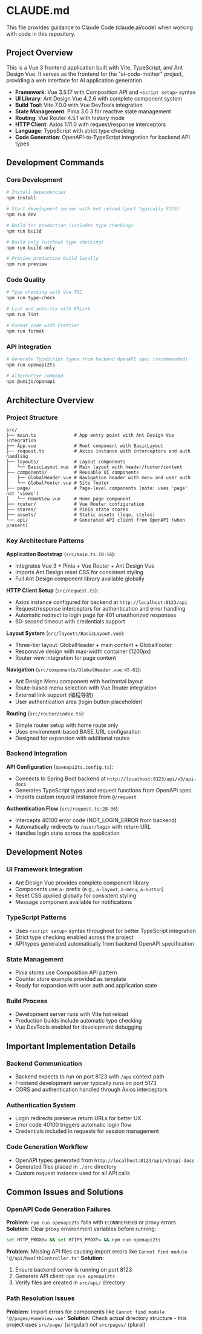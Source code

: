# CLAUDE.md

This file provides guidance to Claude Code (claude.ai/code) when working with code in this repository.

## Project Overview

This is a Vue 3 frontend application built with Vite, TypeScript, and Ant Design Vue. It serves as the frontend for the "ai-code-mother" project, providing a web interface for AI application generation.

- **Framework**: Vue 3.5.17 with Composition API and `<script setup>` syntax
- **UI Library**: Ant Design Vue 4.2.6 with complete component system
- **Build Tool**: Vite 7.0.0 with Vue DevTools integration
- **State Management**: Pinia 3.0.3 for reactive state management
- **Routing**: Vue Router 4.5.1 with history mode
- **HTTP Client**: Axios 1.11.0 with request/response interceptors
- **Language**: TypeScript with strict type checking
- **Code Generation**: OpenAPI-to-TypeScript integration for backend API types

## Development Commands

### Core Development
```bash
# Install dependencies
npm install

# Start development server with hot reload (port typically 5173)
npm run dev

# Build for production (includes type checking)
npm run build

# Build only (without type checking)
npm run build-only

# Preview production build locally
npm run preview
```

### Code Quality
```bash
# Type checking with Vue TSC
npm run type-check

# Lint and auto-fix with ESLint
npm run lint

# Format code with Prettier
npm run format
```

### API Integration
```bash
# Generate TypeScript types from backend OpenAPI spec (recommended)
npm run openapi2ts

# Alternative command
npx @umijs/openapi
```

## Architecture Overview

### Project Structure
```
src/
├── main.ts              # App entry point with Ant Design Vue integration
├── App.vue              # Root component with BasicLayout
├── request.ts           # Axios instance with interceptors and auth handling
├── layouts/             # Layout components
│   └── BasicLayout.vue  # Main layout with header/footer/content
├── components/          # Reusable UI components
│   ├── GlobalHeader.vue # Navigation header with menu and user auth
│   └── GlobalFooter.vue # Site footer
├── page/                # Page-level components (note: uses 'page' not 'views')
│   └── HomeView.vue     # Home page component
├── router/              # Vue Router configuration
├── stores/              # Pinia state stores
├── assets/              # Static assets (logo, styles)
└── api/                 # Generated API client from OpenAPI (when present)
```

### Key Architecture Patterns

**Application Bootstrap** (`src/main.ts:10-16`):
- Integrates Vue 3 + Pinia + Vue Router + Ant Design Vue
- Imports Ant Design reset CSS for consistent styling
- Full Ant Design component library available globally

**HTTP Client Setup** (`src/request.ts`):
- Axios instance configured for backend at `http://localhost:8123/api`
- Request/response interceptors for authentication and error handling
- Automatic redirect to login page for 401 unauthorized responses
- 60-second timeout with credentials support

**Layout System** (`src/layouts/BasicLayout.vue`):
- Three-tier layout: GlobalHeader + main content + GlobalFooter
- Responsive design with max-width container (1200px)
- Router view integration for page content

**Navigation** (`src/components/GlobalHeader.vue:45-62`):
- Ant Design Menu component with horizontal layout
- Route-based menu selection with Vue Router integration
- External link support (编程导航)
- User authentication area (login button placeholder)

**Routing** (`src/router/index.ts`):
- Simple router setup with home route only
- Uses environment-based BASE_URL configuration
- Designed for expansion with additional routes

### Backend Integration

**API Configuration** (`openapi2ts.config.ts`):
- Connects to Spring Boot backend at `http://localhost:8123/api/v3/api-docs`
- Generates TypeScript types and request functions from OpenAPI spec
- Imports custom request instance from `@/request`

**Authentication Flow** (`src/request.ts:28-36`):
- Intercepts 40100 error code (NOT_LOGIN_ERROR from backend)
- Automatically redirects to `/user/login` with return URL
- Handles login state across the application

## Development Notes

### UI Framework Integration
- Ant Design Vue provides complete component library
- Components use `a-` prefix (e.g., `a-layout`, `a-menu`, `a-button`)
- Reset CSS applied globally for consistent styling
- Message component available for notifications

### TypeScript Patterns
- Uses `<script setup>` syntax throughout for better TypeScript integration
- Strict type checking enabled across the project
- API types generated automatically from backend OpenAPI specification

### State Management
- Pinia stores use Composition API pattern
- Counter store example provided as template
- Ready for expansion with user auth and application state

### Build Process
- Development server runs with Vite hot reload
- Production builds include automatic type checking
- Vue DevTools enabled for development debugging

## Important Implementation Details

### Backend Communication
- Backend expects to run on port 8123 with `/api` context path
- Frontend development server typically runs on port 5173
- CORS and authentication handled through Axios interceptors

### Authentication System
- Login redirects preserve return URLs for better UX  
- Error code 40100 triggers automatic login flow
- Credentials included in requests for session management

### Code Generation Workflow
- OpenAPI types generated from `http://localhost:8123/api/v3/api-docs`
- Generated files placed in `./src` directory  
- Custom request instance used for all API calls

## Common Issues and Solutions

### OpenAPI Code Generation Failures
**Problem**: `npm run openapi2ts` fails with `ECONNREFUSED` or proxy errors
**Solution**: Clear proxy environment variables before running:
```bash
set HTTP_PROXY= && set HTTPS_PROXY= && npm run openapi2ts
```

**Problem**: Missing API files causing import errors like `Cannot find module '@/api/healthController.ts'`
**Solution**: 
1. Ensure backend server is running on port 8123
2. Generate API client: `npm run openapi2ts`
3. Verify files are created in `src/api/` directory

### Path Resolution Issues
**Problem**: Import errors for components like `Cannot find module '@/pages/HomeView.vue'`
**Solution**: Check actual directory structure - this project uses `src/page/` (singular) not `src/pages/` (plural)